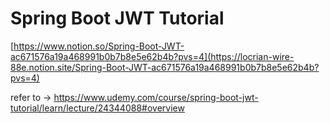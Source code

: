 # Spring Boot JWT Tutorial
[https://www.notion.so/Spring-Boot-JWT-ac671576a19a468991b0b7b8e5e62b4b?pvs=4](https://locrian-wire-88e.notion.site/Spring-Boot-JWT-ac671576a19a468991b0b7b8e5e62b4b?pvs=4)

refer to -> https://www.udemy.com/course/spring-boot-jwt-tutorial/learn/lecture/24344088#overview
